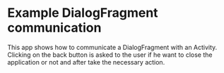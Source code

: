 # Example DialogFragment communication
This app shows how to communicate a DialogFragment with an Activity. Clicking on the back button is asked to the user if he want to close the application or not and after take the necessary action.
